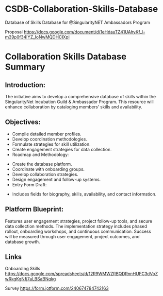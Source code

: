 # CSDB-Collaboration-Skills-Database

Database of Skills Database for @SingularityNET Ambassadors Program 

Proposal https://docs.google.com/document/d/1eHdauTZ41UAhyKf_l-m39p0f34IYZ_IoNwMQDHCIXpI

# Collaboration Skills Database Summary

## Introduction:
The initiative aims to develop a comprehensive database of skills within the SingularityNet Incubation Guild & Ambassador Program. This resource will enhance collaboration by cataloging members' skills and availability.

## Objectives:

- Compile detailed member profiles.
- Develop coordination methodologies.
- Formulate strategies for skill utilization.
- Create engagement strategies for data collection.
- Roadmap and Methodology:

+  Create the database platform.
+  Coordinate with onboarding groups.
+  Develop collaboration strategies.
+  Design engagement and follow-up systems.
+  Entry Form Draft:
*    Includes fields for biography, skills, availability, and contact information.

## Platform Blueprint:
Features user engagement strategies, project follow-up tools, and secure data collection methods. The implementation strategy includes phased rollout, onboarding workshops, and continuous communication. Success will be measured through user engagement, project outcomes, and database growth.

## Links
Onboarding Skills https://docs.google.com/spreadsheets/d/12R9WMWZRBQDRnnHUFC3dVoZwRkgKgNfj7uLBSaBNqkg

Survey https://form.jotform.com/240674784742163

